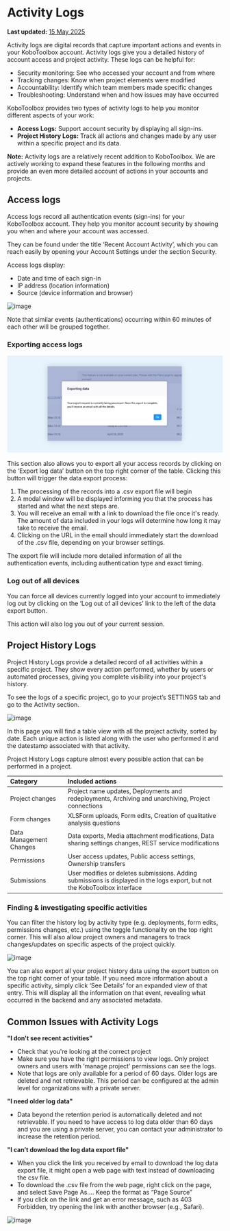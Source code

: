# Activity Logs
**Last updated:** <a href="https://github.com/kobotoolbox/docs/blob/2db057c1a183e4e1687b7d999e93b47a0e68840e/source/activity_logs.md" class="reference">15 May 2025</a>

Activity logs are digital records that capture important actions and events in your KoboToolbox account. Activity logs give you a detailed history of account access and project activity.
These logs can be helpful for:

-   Security monitoring: See who accessed your account and from where
-   Tracking changes: Know when project elements were modified
-   Accountability: Identify which team members made specific changes
-   Troubleshooting: Understand when and how issues may have occurred

KoboToolbox provides two types of activity logs to help you monitor different aspects of your work:

-   **Access Logs:** Support account security by displaying all sign-ins.
-   **Project History Logs:** Track all actions and changes made by any user within a specific project and its data.


<p class="note">
  <b>Note:</b> Activity logs are a relatively recent addition to KoboToolbox. We are actively working to expand these features in the following months and provide an even more detailed account of actions in your accounts and projects.
</p>

## Access logs

Access logs record all authentication events (sign-ins) for your KoboToolbox account. They help you monitor account security by showing you when and where your account was accessed.

They can be found under the title ‘Recent Account Activity’, which you can reach easily by opening your Account Settings under the section Security.

Access logs display:

-   Date and time of each sign-in
-   IP address (location information)
-   Source (device information and browser)

![image](/images/activity_logs/Logs-image01.jpg)

Note that similar events (authentications) occurring within 60 minutes of each other will be grouped together.

### Exporting access logs

![image](images/activity_logs/Logs-image02.jpg)

This section also allows you to export all your access records by clicking on the ‘Export log data’ button on the top right corner of the table. Clicking this button will trigger the data export process:
1. The processing of the records into a .csv export file will begin
2. A modal window will be displayed informing you that the process has started and what the next steps are.
3. You will receive an email with a link to download the file once it's ready. The amount of data included in your logs will determine how long it may take to receive the email.
4. Clicking on the URL in the email should immediately start the download of the .csv file, depending on your browser settings.

The export file will include more detailed information of all the authentication events, including authentication type and exact timing.

### Log out of all devices

You can force all devices currently logged into your account to immediately log out by clicking on the ‘Log out of all devices’ link to the left of the data export button.

This action will also log you out of your current session.

## Project History Logs

Project History Logs provide a detailed record of all activities within a specific project. They show every action performed, whether by users or automated processes, giving you complete visibility into your project's history.

To see the logs of a specific project, go to your project’s SETTINGS tab and go to the Activity section.

![image](/images/activity_logs/Logs-image3.jpg)

In this page you will find a table view with all the project activity, sorted by date. Each unique action is listed along with the user who performed it and the datestamp associated with that activity.

Project History Logs capture almost every possible action that can be performed in a project.

| Category                | Included actions                                                                                                            |
| :-----------------------| :---------------------------------------------------------------------------------------------------------------------------|
| Project changes         | Project name updates, Deployments and redeployments, Archiving and unarchiving, Project connections                         |
| Form changes            | XLSForm uploads, Form edits, Creation of qualitative analysis questions                                                     |
| Data Management Changes | Data exports, Media attachment modifications, Data sharing settings changes, REST service modifications                     |
| Permissions             | User access updates, Public access settings, Ownership transfers                                                            |
| Submissions             | User modifies or deletes submissions. Adding submissions is displayed in the logs export, but not the KoboToolbox interface |

### Finding & investigating specific activities

You can filter the history log by activity type (e.g. deployments, form edits, permissions changes, etc.) using the toggle functionality on the top right corner. This will also allow project owners and managers to track changes/updates on specific aspects of the project quickly.

![image](/images/activity_logs/Logs-GIF01.gif)

You can also export all your project history data using the export button on the top right corner of your table.
If you need more information about a specific activity, simply click ‘See Details’ for an expanded view of that entry. This will display all the information on that event, revealing what occurred in the backend and any associated metadata.

## Common Issues with Activity Logs

**"I don't see recent activities"**
-   Check that you're looking at the correct project
-   Make sure you have the right permissions to view logs. Only project owners and users with ‘manage project’ permissions can see the logs.
-   Note that logs are only available for a period of 60 days. Older logs are deleted and not retrievable. This period can be configured at the admin level for organizations with a private server.

**"I need older log data"**
-   Data beyond the retention period is automatically deleted and not retrievable. If you need to have access to log data older than 60 days and you are using a private server, you can contact your administrator to increase the retention period.

**"I can’t download the log data export file"**
-   When you click the link you received by email to download the log data export file, it might open a web page with text instead of downloading the csv file.
-   To download the .csv file from the web page, right click on the page, and select Save Page As…. Keep the format as “Page Source”
-   If you click on the link and get an error message, such as 403 Forbidden, try opening the link with another browser (e.g., Safari).

![image](/images/getting_started_organization_feature/organizations_project_views.gif)

